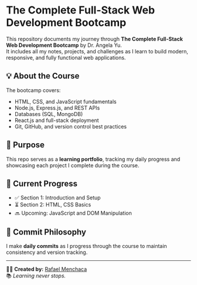# The Complete Full-Stack Web Development Bootcamp

This repository documents my journey through **The Complete Full-Stack Web Development Bootcamp** by Dr. Angela Yu.  
It includes all my notes, projects, and challenges as I learn to build modern, responsive, and fully functional web applications.

## 💡 About the Course
The bootcamp covers:
- HTML, CSS, and JavaScript fundamentals  
- Node.js, Express.js, and REST APIs  
- Databases (SQL, MongoDB)  
- React.js and full-stack deployment  
- Git, GitHub, and version control best practices  

## 🚀 Purpose
This repo serves as a **learning portfolio**, tracking my daily progress and showcasing each project I complete during the course.

## 🧠 Current Progress
- ✅ Section 1: Introduction and Setup  
- ⏳ Section 2: HTML, CSS Basics  
- 🔜 Upcoming: JavaScript and DOM Manipulation  

## 📅 Commit Philosophy
I make **daily commits** as I progress through the course to maintain consistency and version tracking.

---

👨‍💻 **Created by:** [Rafael Menchaca](https://github.com/RafaelMenchaca)  
📚 *Learning never stops.*
